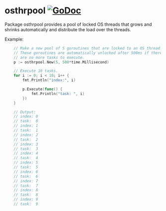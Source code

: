 # osthrpool [![GoDoc](https://godoc.org/github.com/dwlnetnl/osthrpool?status.svg)](https://godoc.org/github.com/dwlnetnl/osthrpool)
Package osthrpool provides a pool of locked OS threads that grows and shrinks automatically and distribute the load over the threads.

Example:
```go
	// Make a new pool of 5 goroutines that are locked to an OS thread.
	// These goroutines are automatically unlocked after 500ms if there
	// are no more tasks to execute.
	p := osthrpool.New(5, 500*time.Millisecond)

	// Execute 10 tasks.
	for i := 0; i < 10; i++ {
		fmt.Println("index:", i)

		p.Execute(func() {
			fmt.Println("task: ", i)
		})
	}

	// Output:
	// index: 0
	// task:  0
	// index: 1
	// task:  1
	// index: 2
	// task:  2
	// index: 3
	// task:  3
	// index: 4
	// task:  4
	// index: 5
	// task:  5
	// index: 6
	// task:  6
	// index: 7
	// task:  7
	// index: 8
	// task:  8
	// index: 9
	// task:  9
```
